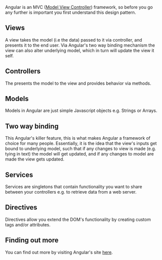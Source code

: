 
Angular is an MVC ([Model View Controller](https://en.wikipedia.org/wiki/Model%E2%80%93view%E2%80%93controller)) framework, so before you go any further is important you first understand this design pattern. 

## Views

A view takes the model (i.e the data) passed to it via controller, and presents it to the end user. Via Angular's two way binding mechanism the view can also alter underlying model, which in turn will update the view it self.

## Controllers

The presents the model to the view and provides behavior via methods.

## Models

Models in Angular are just simple Javascript objects e.g. Strings or Arrays. 

## Two way binding

This Angular's killer feature, this is what makes Angular a framework of choice for many people. Essentially, it is the idea that the view's inputs get bound to underlying model, such that if any changes to view is made (e.g. tying in text) the model will get updated, and if any changes to model are made the view gets updated.

## Services

Services are singletons that contain functionality you want to share between your controllers e.g. to retrieve data from a web server.

## Directives

Directives allow you extend the DOM's functionality by creating custom tags and/or attributes.

## Finding out more

You can find out more by visiting Angular's site [here](https://angularjs.org/).

